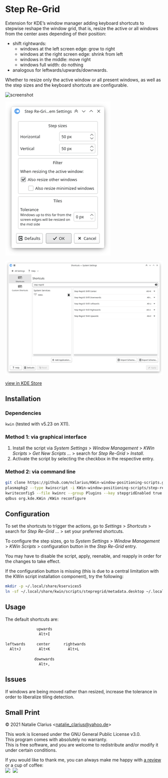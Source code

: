 # Step Re-Grid

Extension for KDE’s window manager adding keyboard shortcuts to stepwise reshape the window grid, that is, resize the active or all windows from the center axes depending of their position:

- shift rightwards:
  - windows at the left screen edge: grow to right
  - windows at the right screen edge: shrink from left
  - windows in the middle: move right
  - windows full width: do nothing
- analogous for leftwards/upwards/downwards.

Whether to resize only the active window or all present windows, as well as the step sizes and the keyboard shortcuts are configurable.

![screenshot](img/screenshot.gif)

![config](img/config.png)

![shortcuts](img/shortcuts.png)

[view in KDE Store](https://www.pling.com/p/1636998/)



## Installation

### Dependencies

`kwin` (tested with v5.23 on X11).

### Method 1: via graphical interface

1. Install the script via *System Settings* > *Window Management* > *KWin Scripts* > *Get New Scripts …* > search for *Step Re-Grid* > *Install*.
2. Activate the script by selecting the checkbox in the respective entry.

### Method 2: via command line

```bash
git clone https://github.com/nclarius/KWin-window-positioning-scripts.git
plasmapkg2 --type kwinscript -i KWin-window-positioning-scripts/step-regrid
kwriteconfig5 --file kwinrc --group Plugins --key stepgridEnabled true
qdbus org.kde.KWin /KWin reconfigure
```



## Configuration

To set the shortcuts to trigger the actions, go to *Settings* > *Shortcuts* > search for *Step Re-Grid* … > set your preferred shortcuts.

To configure the step sizes, go to *System Settings* > *Window Management* > *KWin Scripts* > configuration button in the *Step Re-Grid* entry.

You may have to disable the script, apply, reenable, and reapply in order for the changes to take effect.

If the configuration button is missing (this is due to a central limitation with the KWin script installation component), try the following:

```bash
mkdir -p ~/.local/share/kservices5
ln -sf ~/.local/share/kwin/scripts/stepregrid/metadata.desktop ~/.local/share/kservices5/stepregrid.desktop
```



## Usage

The default shortcuts are:

```
              upwards
               Alt+I

leftwards     center      rightwards
  Alt+J        Alt+K        Alt+L
  
             downwards
               Alt+,
```



## Issues

If windows are being moved rather than resized, increase the tolerance in order to liberalize tiling detection.



## Small Print

© 2021 Natalie Clarius \<natalie_clarius@yahoo.de\>

This work is licensed under the GNU General Public License v3.0.  
This program comes with absolutely no warranty.  
This is free software, and you are welcome to redistribute and/or modify it under certain conditions.  

If you would like to thank me, you can always make me happy with [a review](https://store.kde.org/p/1632260) or a cup of coffee:  
<a href="https://www.paypal.com/donate/?hosted_button_id=7LUUJD83BWRM4"><img src="https://www.paypalobjects.com/en_US/DK/i/btn/btn_donateCC_LG.gif" height="35"/></a>&nbsp;&nbsp;<a href="https://www.buymeacoffee.com/nclarius"><img src="https://cdn.buymeacoffee.com/buttons/v2/default-yellow.png" height="35"/></a>
